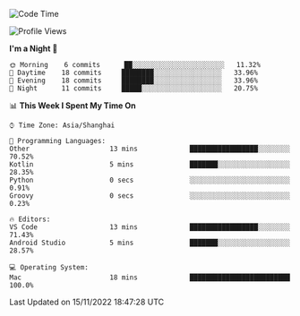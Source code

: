 <!--START_SECTION:waka-->
![Code Time](http://img.shields.io/badge/Code%20Time-19%20hrs%2044%20mins-blue)

![Profile Views](http://img.shields.io/badge/Profile%20Views-5-blue)

**I'm a Night 🦉** 

```text
🌞 Morning    6 commits      ██░░░░░░░░░░░░░░░░░░░░░░░   11.32% 
🌆 Daytime    18 commits     ████████░░░░░░░░░░░░░░░░░   33.96% 
🌃 Evening    18 commits     ████████░░░░░░░░░░░░░░░░░   33.96% 
🌙 Night      11 commits     █████░░░░░░░░░░░░░░░░░░░░   20.75%

```


📊 **This Week I Spent My Time On** 

```text
⌚︎ Time Zone: Asia/Shanghai

💬 Programming Languages: 
Other                    13 mins             █████████████████░░░░░░░░   70.52% 
Kotlin                   5 mins              ███████░░░░░░░░░░░░░░░░░░   28.35% 
Python                   0 secs              ░░░░░░░░░░░░░░░░░░░░░░░░░   0.91% 
Groovy                   0 secs              ░░░░░░░░░░░░░░░░░░░░░░░░░   0.23%

🔥 Editors: 
VS Code                  13 mins             █████████████████░░░░░░░░   71.43% 
Android Studio           5 mins              ███████░░░░░░░░░░░░░░░░░░   28.57%

💻 Operating System: 
Mac                      18 mins             █████████████████████████   100.0%

```


 Last Updated on 15/11/2022 18:47:28 UTC
<!--END_SECTION:waka-->